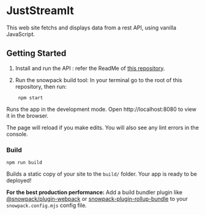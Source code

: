 # JustStreamIt
This web site fetchs and displays data from a rest API, using vanilla JavaScript.
## Getting Started
1. Install and run the API : refer the ReadMe of [this repository](-https://github.com/OpenClassrooms-Student-Center/OCMovies-API-EN-FR).

2. Run the snowpack build tool: 
        In your terminal go to the root of this repository, then run:
   


        npm start

Runs the app in the development mode.
Open http://localhost:8080 to view it in the browser.

The page will reload if you make edits.
You will also see any lint errors in the console.



### Build

    npm run build

Builds a static copy of your site to the `build/` folder.
Your app is ready to be deployed!

**For the best production performance:** Add a build bundler plugin like [@snowpack/plugin-webpack](https://github.com/snowpackjs/snowpack/tree/main/plugins/plugin-webpack) or [snowpack-plugin-rollup-bundle](https://github.com/ParamagicDev/snowpack-plugin-rollup-bundle) to your `snowpack.config.mjs` config file.

